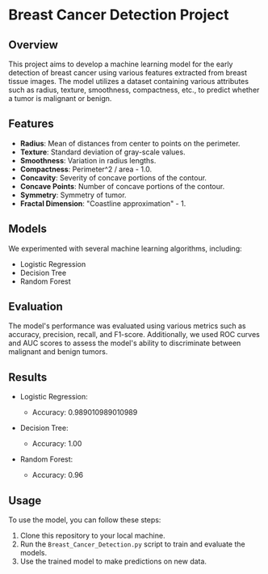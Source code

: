 # Breast Cancer Detection Project

## Overview
This project aims to develop a machine learning model for the early detection of breast cancer using various features extracted from breast tissue images. The model utilizes a dataset containing various attributes such as radius, texture, smoothness, compactness, etc., to predict whether a tumor is malignant or benign.


## Features
- **Radius**: Mean of distances from center to points on the perimeter.
- **Texture**: Standard deviation of gray-scale values.
- **Smoothness**: Variation in radius lengths.
- **Compactness**: Perimeter^2 / area - 1.0.
- **Concavity**: Severity of concave portions of the contour.
- **Concave Points**: Number of concave portions of the contour.
- **Symmetry**: Symmetry of tumor.
- **Fractal Dimension**: "Coastline approximation" - 1.

## Models
We experimented with several machine learning algorithms, including:
- Logistic Regression
- Decision Tree
- Random Forest

## Evaluation
The model's performance was evaluated using various metrics such as accuracy, precision, recall, and F1-score. Additionally, we used ROC curves and AUC scores to assess the model's ability to discriminate between malignant and benign tumors.

## Results
- Logistic Regression: 
  - Accuracy: 0.989010989010989

- Decision Tree: 
  - Accuracy: 1.00

- Random Forest: 
  - Accuracy: 0.96

## Usage
To use the model, you can follow these steps:
1. Clone this repository to your local machine.
2. Run the `Breast_Cancer_Detection.py` script to train and evaluate the models.
3. Use the trained model to make predictions on new data.
